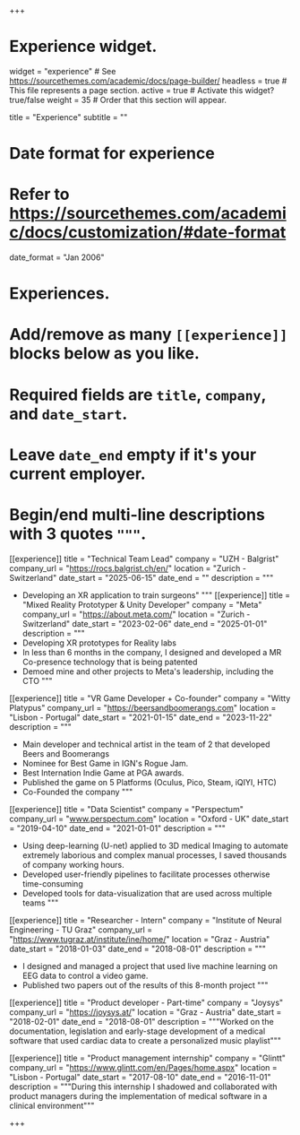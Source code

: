 +++
# Experience widget.
widget = "experience"  # See https://sourcethemes.com/academic/docs/page-builder/
headless = true  # This file represents a page section.
active = true  # Activate this widget? true/false
weight = 35  # Order that this section will appear.

title = "Experience"
subtitle = ""

# Date format for experience
#   Refer to https://sourcethemes.com/academic/docs/customization/#date-format
date_format = "Jan 2006"

# Experiences.
#   Add/remove as many `[[experience]]` blocks below as you like.
#   Required fields are `title`, `company`, and `date_start`.
#   Leave `date_end` empty if it's your current employer.
#   Begin/end multi-line descriptions with 3 quotes `"""`.

[[experience]]
  title = "Technical Team Lead"
  company = "UZH - Balgrist"
  company_url = "https://rocs.balgrist.ch/en/"
  location = "Zurich - Switzerland"
  date_start = "2025-06-15"
  date_end = ""
  description = """
  - Developing an XR application to train surgeons" 
  """
[[experience]]
  title = "Mixed Reality Prototyper & Unity Developer"
  company = "Meta"
  company_url = "https://about.meta.com/"
  location = "Zurich - Switzerland"
  date_start = "2023-02-06"
  date_end = "2025-01-01"
  description = """
  - Developing XR prototypes for Reality labs
  - In less than 6 months in the company, I designed and developed a MR Co-presence technology that is being patented
  - Demoed mine and other projects to Meta's leadership, including the CTO 
  """

[[experience]]
  title = "VR Game Developer + Co-founder"
  company = "Witty Platypus"
  company_url = "https://beersandboomerangs.com"
  location = "Lisbon - Portugal"
  date_start = "2021-01-15"
  date_end = "2023-11-22"
  description = """
  - Main developer and technical artist in the team of 2 that developed Beers and Boomerangs
  - Nominee for Best Game in IGN's Rogue Jam.
  - Best Internation Indie Game at PGA awards.
  - Published the game on 5 Platforms (Oculus, Pico, Steam, iQIYI, HTC)
  - Co-Founded the company 
  """


[[experience]]
  title = "Data Scientist"
  company = "Perspectum"
  company_url = "www.perspectum.com"
  location = "Oxford - UK"
  date_start = "2019-04-10"
  date_end = "2021-01-01"
  description = """
  - Using deep-learning (U-net) applied to 3D medical Imaging to automate extremely laborious and complex manual processes, I saved thousands of company working hours. 
  - Developed user-friendly pipelines to facilitate processes otherwise time-consuming
  - Developed tools for data-visualization that are used across multiple teams
  """

[[experience]]
  title = "Researcher - Intern"
  company = "Institute of Neural Engineering - TU Graz"
  company_url = "https://www.tugraz.at/institute/ine/home/"
  location = "Graz - Austria"
  date_start = "2018-01-03"
  date_end = "2018-08-01"
  description = """
  - I designed and managed a project that used live machine learning on EEG data to control a video game.
  - Published two papers out of the results of this 8-month project
  """

[[experience]]
  title = "Product developer - Part-time"
  company = "Joysys"
  company_url = "https://joysys.at/"
  location = "Graz - Austria"
  date_start = "2018-02-01"
  date_end = "2018-08-01"
  description = """Worked on the documentation, legislation and early-stage development of a medical software that used cardiac data to create a personalized music playlist"""

[[experience]]
  title = "Product management internship"
  company = "Glintt"
  company_url = "https://www.glintt.com/en/Pages/home.aspx"
  location = "Lisbon - Portugal"
  date_start = "2017-08-10"
  date_end = "2016-11-01"
  description = """During this internship I shadowed and collaborated with product managers during the implementation of
  medical software in a clinical environment"""

+++
